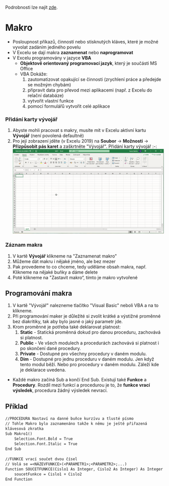Podrobnosti lze najít [zde](https://github.com/Vofy/Maturita/blob/main/Informa%C4%8Dn%C3%AD%20a%20komunika%C4%8Dn%C3%AD%20technologie/Dal%C5%A1%C3%AD%20materi%C3%A1ly/06_Makra_uvod.pdf).

# Makro
* Posloupnost příkazů, činností nebo stisknutých kláves, které je možné vyvolat zadáním jediného povelu
* V Excelu se dají makra **zaznamenat** nebo **naprogramovat**
* V Excelu programovány v jazyce **VBA**
    * **Objektově orientovaný programovací jazyk**, který je součásti MS Office
    * VBA Dokáže:
        1. zautomatizovat opakující se činnosti (zrychlení práce a předejde se možným chybám)
        1. připravit data pro převod mezi aplikacemi (např. z Excelu do relační databáze)
        1. vytvořit vlastní funkce
        1. pomocí formulářů vytvořit celé aplikace

### Přidání karty vývojář
1. Abyste mohli pracovat s makry, musíte mít v Excelu aktivní kartu **Vývojář** (není povolená defaultně)
1. Pro její zobrazení jděte (v Excelu 2019) na **Soubor** -> **Možnosti** -> **Přizpůsobit pás karet** a zaškrtněte "Vývojář".
   Přidání karty vývojář
   :-:
   <img src="images/excel-pridani-karty-vyvojar.gif" alt="Absolutní odkazování"></img>

### Záznam makra
1. V kartě **Vývojář** klikneme na "Zaznamenat makro"
1. Můžeme dát makru i nějaké jméno, ale bez mezer
1. Pak provedeme to co chceme, tedy uděláme obsah makra, např. Klikneme na nějaké buňky a dáme delete
1. Poté klikneme na "Zastavit makro“, tímto je makro vytvořené

## Programování makra
1. V kartě "Vývojář" nalezneme tlačítko "Visual Basic" neboli VBA a na to klikneme. 
1. Při programování maker je důležité si zvolit krátké a výstižné proměnné bez diakritiky, tak aby bylo jasné o jaký parametr jde. 
1. Krom proměnné je potřeba také deklarovat platnost:
    1. **Static** - Statická proměnná dokud pro danou proceduru, zachovává si platnost.
    1. **Public** - Ve všech modulech a procedurách zachovává si platnost i po skončení dané procedury.
    1. **Private** - Dostupné pro všechny procedury v daném modulu.
    1. **Dim** - Dostupné pro jednu proceduru v daném modulu. Jen když tento modul běží. Nebo pro procedury v daném modulu. Záleží kde je deklarace uvedena.
* Každé makro začíná Sub a končí End Sub. Existují také **Funkce** a **Procedury**. Rozdíl mezi funkcí a procedurou je to, že **funkce vrací výsledek**, procedura žádný výsledek nevrací. 

## Příklad
```VB
//PROCEDURA Nastaví na danné buňce kurzívu a tlusté písmo 
// Tohle Makro bylo zaznamenáno takže k němu je ještě přiřazená klávesová zkratka
Sub Makro1()
    Selection.Font.Bold = True
    Selection.Font.Italic = True
End Sub

//FUNKCE vrací součet dvou čísel 
// Volá se =<NÁZEVFUNKCE>(<PARAMETR1>;<PARAMETR2>;...)
Function SOUCETFUNKCE(Cislo1 As Integer, Cislo2 As Integer) As Integer
    soucetFunkce = Cislo1 + Cislo2
End Function
```
